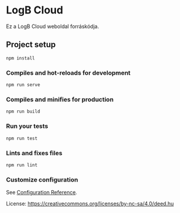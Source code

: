 # LogB Cloud

Ez a LogB Cloud weboldal forráskódja.

## Project setup
```
npm install
```

### Compiles and hot-reloads for development
```
npm run serve
```

### Compiles and minifies for production
```
npm run build
```

### Run your tests
```
npm run test
```

### Lints and fixes files
```
npm run lint
```

### Customize configuration
See [Configuration Reference](https://cli.vuejs.org/config/).

License: https://creativecommons.org/licenses/by-nc-sa/4.0/deed.hu
